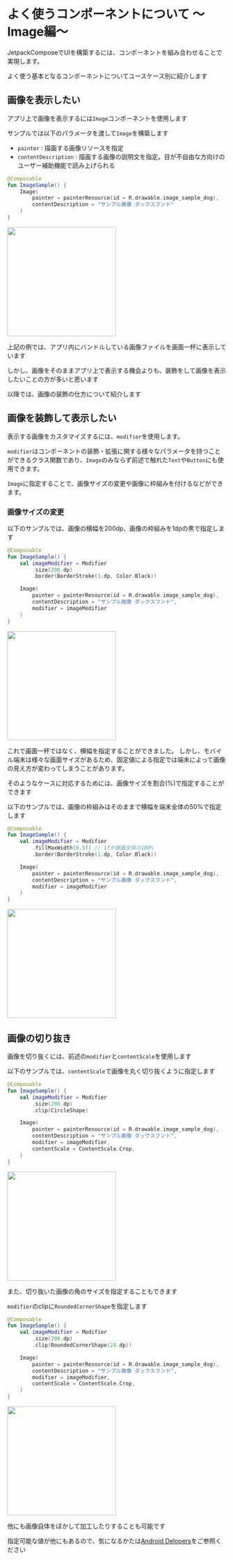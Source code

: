 # よく使うコンポーネントについて 〜Image編〜

JetpackComposeでUIを構築するには、コンポーネントを組み合わせることで実現します。

よく使う基本となるコンポーネントについてユースケース別に紹介します

## 画像を表示したい
アプリ上で画像を表示するには`Image`コンポーネントを使用します

サンプルでは以下のパラメータを渡して`Image`を構築します

- `painter` : 描画する画像リソースを指定
- `contentDescription` : 描画する画像の説明文を指定。目が不自由な方向けのユーザー補助機能で読み上げられる

```kotlin
@Composable
fun ImageSample() {
    Image(
        painter = painterResource(id = R.drawable.image_sample_dog),
        contentDescription = "サンプル画像 ダックスフンド"
    )
}
```
<img src="../image/component_sample/image_sample.png" width="250">


上記の例では、アプリ内にバンドルしている画像ファイルを画面一杯に表示しています

しかし、画像をそのままアプリ上で表示する機会よりも、装飾をして画像を表示したいことの方が多いと思います

以降では、画像の装飾の仕方について紹介します


## 画像を装飾して表示したい
表示する画像をカスタマイズするには、`modifier`を使用します。

`modifier`はコンポーネントの装飾・拡張に関する様々なパラメータを持つことができるクラス関数であり、`Image`のみならず前述で触れた`Text`や`Button`にも使用できます。

`Image`に指定することで、画像サイズの変更や画像に枠組みを付けるなどができます。


### 画像サイズの変更

以下のサンプルでは、画像の横幅を200dp、画像の枠組みを1dpの黒で指定します

```kotlin
@Composable
fun ImageSample() {
    val imageModifier = Modifier
        .size(200.dp)
        .border(BorderStroke(1.dp, Color.Black))

    Image(
        painter = painterResource(id = R.drawable.image_sample_dog),
        contentDescription = "サンプル画像 ダックスフンド",
        modifier = imageModifier
    )
}
```

<img src="../image/component_sample/image_sample_size.png" width="250">


これで画面一杯ではなく、横幅を指定することができました。
しかし、モバイル端末は様々な画面サイズがあるため、固定値による指定では端末によって画像の見え方が変わってしまうことがあります。

そのようなケースに対応するためには、画像サイズを割合(%)で指定することができます

以下のサンプルでは、画像の枠組みはそのままで横幅を端末全体の50%で指定します

```kotlin
@Composable
fun ImageSample() {
    val imageModifier = Modifier
        .fillMaxWidth(0.5f) // 1fが画面全体の100%
        .border(BorderStroke(1.dp, Color.Black))

    Image(
        painter = painterResource(id = R.drawable.image_sample_dog),
        contentDescription = "サンプル画像 ダックスフンド",
        modifier = imageModifier
    )
}
```


<img src="../image/component_sample/image_sample_fillmaxwidth.png" width="250">


## 画像の切り抜き
画像を切り抜くには、前述の`modifier`と`contentScale`を使用します

以下のサンプルでは、`contentScale`で画像を丸く切り抜くように指定します

```kotlin
@Composable
fun ImageSample() {
    val imageModifier = Modifier
        .size(200.dp)
        .clip(CircleShape)

    Image(
        painter = painterResource(id = R.drawable.image_sample_dog),
        contentDescription = "サンプル画像 ダックスフンド",
        modifier = imageModifier,
        contentScale = ContentScale.Crop,
    )
}
```

<img src="../image/component_sample/Image_sample_clip_circle.png" width="250">


また、切り抜いた画像の角のサイズを指定することもできます

`modifier`のclipに`RoundedCornerShape`を指定します

```kotlin
@Composable
fun ImageSample() {
    val imageModifier = Modifier
        .size(200.dp)
        .clip(RoundedCornerShape(24.dp))

    Image(
        painter = painterResource(id = R.drawable.image_sample_dog),
        contentDescription = "サンプル画像 ダックスフンド",
        modifier = imageModifier,
        contentScale = ContentScale.Crop,
    )
}
```

<img src="../image/component_sample/Image_sample_clip_corner.png" width="250">



他にも画像自体をぼかして加工したりすることも可能です

指定可能な値が他にもあるので、気になるかたは[Android Delopers](https://developer.android.com/jetpack/compose/graphics/images/customize?hl=ja)をご参照ください